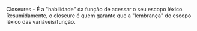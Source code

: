 Closeures - É a "habilidade" da função de acessar o seu escopo léxico. Resumidamente, o closeure é quem garante que a "lembrança" do escopo léxico das variáveis/função.